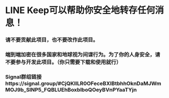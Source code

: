 # LINE Keep可以帮助你安全地转存任何消息！
### 请不要贡献此项目，也不要改作此项目。
### 端到端加密在很多国家和地球视为间谍行为。为了你的人身安全，请不要参与开发此项目。（你只需要下载和使用就行）
### Signal群组链接https://signal.group/#CjQKIILR0OFeceBXIBtbhhOknDaMJWmMOJ9b_SlNP5_FQBLUEhBoxblboQOeyBVnPYaaTYjn
